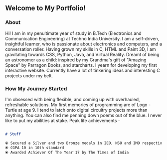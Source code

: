 ## Welcome to My Portfolio!

### About

Hi! I am in my penultimate year of study in B.Tech (Electronics and Communication Engineering) at Techno India University.
I am a self-driven, insightful learner, who is passionate about electronics and computers, and a conversation roller. Having grown my skills in C, HTML and Paint 3D, I am gravitating towards CSS, Python, Java, and Virtual Reality. Dreamt of being an astronomer as a child: inspired by my Grandma's gift of "Amazing Space" by Parragon Books, and starcharts. I yearn for developing my first interactive website. Currently have a lot of tinkering ideas and interesting C projects under my belt.

### How My Journey Started

I'm obsessed with being flexible, and coming up with overhauled, refreshable solutions. My first memories of programming are of Logo - Turtle at age 9. I tend to latch onto digital circuitry projects more than anything. You can also find me penning down poems out of the blue. I never like to put my abilities at stake. Peak life achievements -

```markdown

# Stuff

⦿ Secured a Silver and two Bronze medals in IEO, NSO and IMO respectively
⦿ CGPA 10 in 10th standard
⦿ Awarded Achiever Of The Year'17 by The Times of India


```

<!--### Jekyll Themes

Your Pages site will use the layout and styles from the Jekyll theme you have selected in your [repository settings](https://github.com/Ritika-Das/Ritika-Das.github.io/settings). The name of this theme is saved in the Jekyll `_config.yml` configuration file.-->

<!--### Support or Contact

Having trouble with Pages? Check out our [documentation](https://docs.github.com/categories/github-pages-basics/) or [contact support](https://github.com/contact) and we’ll help you sort it out.-->
<!-- **Bold** and _Italic_ and `Code` text

//[Link](url) and ![Image](src)-->
